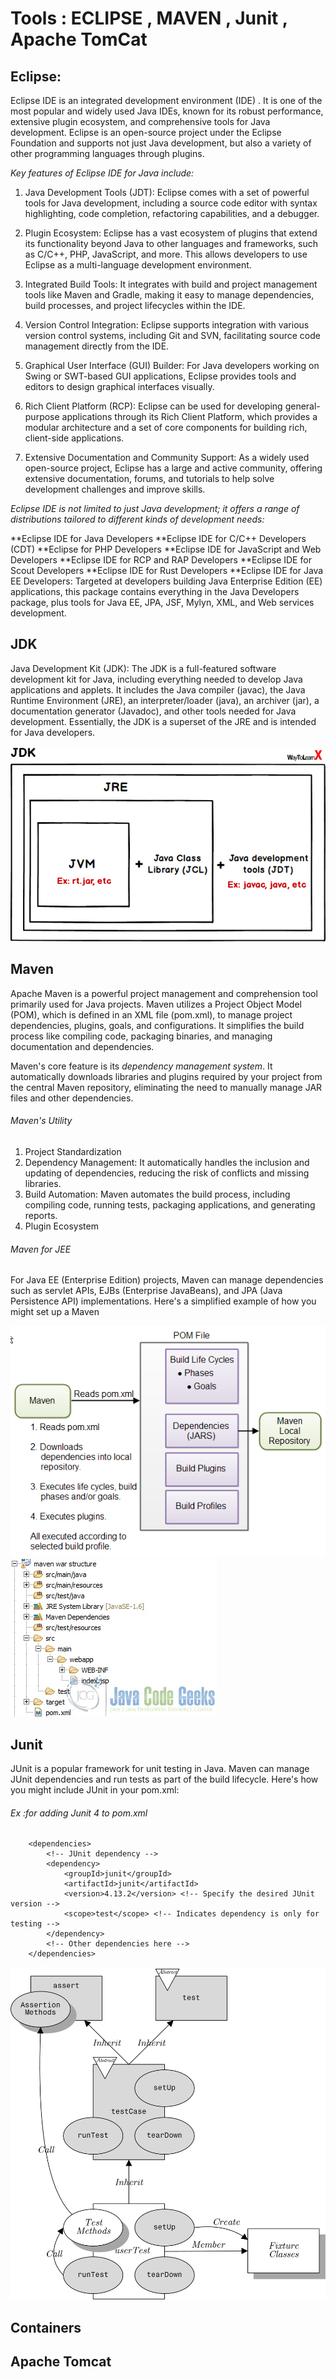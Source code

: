 # Tools : ECLIPSE , MAVEN , Junit , Apache TomCat
## Eclipse:

Eclipse IDE is an integrated development environment (IDE) . It is one of the most popular and widely used Java IDEs, known for its robust performance, extensive plugin ecosystem, and comprehensive tools for Java development. Eclipse is an open-source project under the Eclipse Foundation and supports not just Java development, but also a variety of other programming languages through plugins.

*Key features of Eclipse IDE for Java include:*

1. Java Development Tools (JDT): Eclipse comes with a set of powerful tools for Java development, including a source code editor with syntax highlighting, code completion, refactoring capabilities, and a debugger.

2. Plugin Ecosystem: Eclipse has a vast ecosystem of plugins that extend its functionality beyond Java to other languages and frameworks, such as C/C++, PHP, JavaScript, and more. This allows developers to use Eclipse as a multi-language development environment.

3. Integrated Build Tools: It integrates with build and project management tools like Maven and Gradle, making it easy to manage dependencies, build processes, and project lifecycles within the IDE.

4. Version Control Integration: Eclipse supports integration with various version control systems, including Git and SVN, facilitating source code management directly from the IDE.

5. Graphical User Interface (GUI) Builder: For Java developers working on Swing or SWT-based GUI applications, Eclipse provides tools and editors to design graphical interfaces visually.

6. Rich Client Platform (RCP): Eclipse can be used for developing general-purpose applications through its Rich Client Platform, which provides a modular architecture and a set of core components for building rich, client-side applications.

7. Extensive Documentation and Community Support: As a widely used open-source project, Eclipse has a large and active community, offering extensive documentation, forums, and tutorials to help solve development challenges and improve skills.

*Eclipse IDE is not limited to just Java development; it offers a range of distributions tailored to different kinds of development needs:*

**Eclipse IDE for Java Developers
**Eclipse IDE for C/C++ Developers (CDT)
**Eclipse for PHP Developers
**Eclipse IDE for JavaScript and Web Developers
**Eclipse IDE for RCP and RAP Developers
**Eclipse IDE for Scout Developers
**Eclipse IDE for Rust Developers
**Eclipse IDE for Java EE Developers: Targeted at developers building Java Enterprise Edition (EE) applications, this package contains everything in the Java Developers package, plus tools for Java EE, JPA, JSF, Mylyn, XML, and Web services development.


## JDK 
Java Development Kit (JDK): The JDK is a full-featured software development kit for Java, including everything needed to develop Java applications and applets. It includes the Java compiler (javac), the Java Runtime Environment (JRE), an interpreter/loader (java), an archiver (jar), a documentation generator (Javadoc), and other tools needed for Java development. Essentially, the JDK is a superset of the JRE and is intended for Java developers.

![ JDK features ](images/jdk-jre-jdt-jvm.png)

## Maven
Apache Maven is a powerful project management and comprehension tool primarily used for Java projects. Maven utilizes a Project Object Model (POM), which is defined in an XML file (pom.xml), to manage project dependencies, plugins, goals, and configurations. It simplifies the build process like compiling code, packaging binaries, and managing documentation and dependencies.

Maven's core feature is its *dependency management system*. It automatically downloads libraries and plugins required by your project from the central Maven repository, eliminating the need to manually manage JAR files and other dependencies.

###### Maven's Utility
1. Project Standardization 
2. Dependency Management: It automatically handles the inclusion and updating of dependencies, reducing the risk of  conflicts and missing libraries.
3. Build Automation: Maven automates the build process, including compiling code, running tests, packaging applications, and generating reports.
4. Plugin Ecosystem

###### Maven for JEE 
For Java EE (Enterprise Edition) projects, Maven can manage dependencies such as servlet APIs, EJBs (Enterprise JavaBeans), and JPA (Java Persistence API) implementations. Here's a simplified example of how you might set up a Maven

![ Maven core concept](images/maven-overview-1.png) ![ Maven project](images/war-structure_.png.webp)


## Junit 
JUnit is a popular framework for unit testing in Java. Maven can manage JUnit dependencies and run tests as part of the build lifecycle. Here's how you might include JUnit in your pom.xml:
 
 ###### Ex :for  adding Junit 4 to pom.xml
        <dependencies>
            <!-- JUnit dependency -->
            <dependency>
                <groupId>junit</groupId>
                <artifactId>junit</artifactId>
                <version>4.13.2</version> <!-- Specify the desired JUnit version -->
                <scope>test</scope> <!-- Indicates dependency is only for testing -->
            </dependency>
            <!-- Other dependencies here -->
        </dependencies>

![ Junit concepts ](images/Junit.png)

## Containers
## Apache Tomcat  

